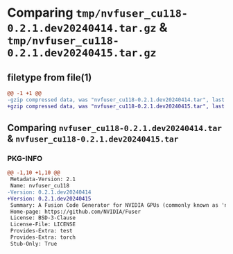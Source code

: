 # Comparing `tmp/nvfuser_cu118-0.2.1.dev20240414.tar.gz` & `tmp/nvfuser_cu118-0.2.1.dev20240415.tar.gz`

## filetype from file(1)

```diff
@@ -1 +1 @@
-gzip compressed data, was "nvfuser_cu118-0.2.1.dev20240414.tar", last modified: Mon Apr  5 07:00:00 1993, max compression
+gzip compressed data, was "nvfuser_cu118-0.2.1.dev20240415.tar", last modified: Mon Apr  5 07:00:00 1993, max compression
```

## Comparing `nvfuser_cu118-0.2.1.dev20240414.tar` & `nvfuser_cu118-0.2.1.dev20240415.tar`

### PKG-INFO

```diff
@@ -1,10 +1,10 @@
 Metadata-Version: 2.1
 Name: nvfuser_cu118
-Version: 0.2.1.dev20240414
+Version: 0.2.1.dev20240415
 Summary: A Fusion Code Generator for NVIDIA GPUs (commonly known as 'nvFuser')
 Home-page: https://github.com/NVIDIA/Fuser
 License: BSD-3-Clause
 License-File: LICENSE
 Provides-Extra: test
 Provides-Extra: torch
 Stub-Only: True
```

